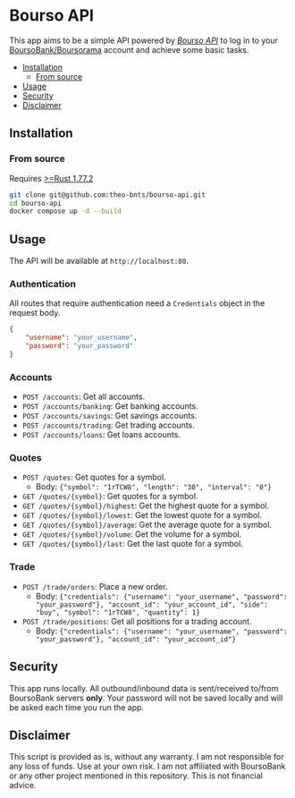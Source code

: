 # Bourso API

This app aims to be a simple API powered by *[Bourso API](./src/bourso_api/)* to log in to your [BoursoBank/Boursorama](https://www.boursorama.com) account and achieve some basic tasks.

- [Installation](#installation)
  - [From source](#from-source)
- [Usage](#usage)
- [Security](#security)
- [Disclaimer](#disclaimer)

## Installation
### From source
Requires [>=Rust 1.77.2](https://www.rust-lang.org)
```sh
git clone git@github.com:theo-bnts/bourso-api.git
cd bourso-api
docker compose up -d --build
```

## Usage

The API will be available at `http://localhost:80`.

### Authentication

All routes that require authentication need a `Credentials` object in the request body.

```json
{
    "username": "your_username",
    "password": "your_password"
}
```

### Accounts

*   `POST /accounts`: Get all accounts.
*   `POST /accounts/banking`: Get banking accounts.
*   `POST /accounts/savings`: Get savings accounts.
*   `POST /accounts/trading`: Get trading accounts.
*   `POST /accounts/loans`: Get loans accounts.

### Quotes

*   `POST /quotes`: Get quotes for a symbol.
    *   Body: `{"symbol": "1rTCW8", "length": "30", "interval": "0"}`
*   `GET /quotes/{symbol}`: Get quotes for a symbol.
*   `GET /quotes/{symbol}/highest`: Get the highest quote for a symbol.
*   `GET /quotes/{symbol}/lowest`: Get the lowest quote for a symbol.
*   `GET /quotes/{symbol}/average`: Get the average quote for a symbol.
*   `GET /quotes/{symbol}/volume`: Get the volume for a symbol.
*   `GET /quotes/{symbol}/last`: Get the last quote for a symbol.

### Trade

*   `POST /trade/orders`: Place a new order.
    *   Body: `{"credentials": {"username": "your_username", "password": "your_password"}, "account_id": "your_account_id", "side": "buy", "symbol": "1rTCW8", "quantity": 1}`
*   `POST /trade/positions`: Get all positions for a trading account.
    *   Body: `{"credentials": {"username": "your_username", "password": "your_password"}, "account_id": "your_account_id"}`


## Security
This app runs locally. All outbound/inbound data is sent/received to/from BoursoBank servers **only**. Your password will not be saved locally and will be asked each time you run the app.

## Disclaimer

This script is provided as is, without any warranty. I am not responsible for any loss of funds. Use at your own risk. I am not affiliated with BoursoBank or any other project mentioned in this repository. This is not financial advice.
